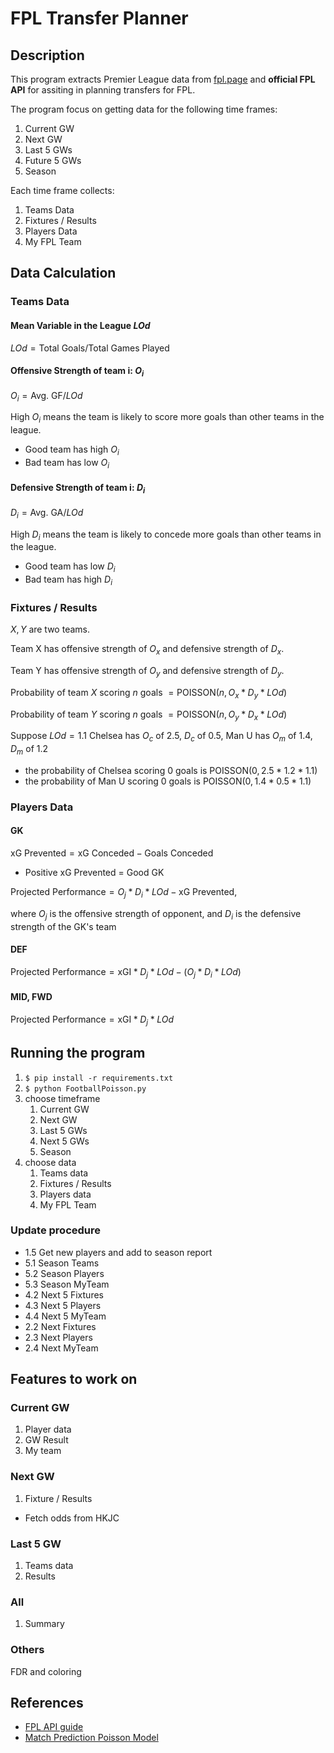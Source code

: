 # FPL Transfer Planner

## Description

This program extracts Premier League data from [fpl.page](https://fpl.page) and **official FPL API** for assiting in planning transfers for FPL.

The program focus on getting data for the following time frames:

1. Current GW
2. Next GW
3. Last 5 GWs
4. Future 5 GWs
5. Season

Each time frame collects:

1. Teams Data
2. Fixtures / Results
3. Players Data
4. My FPL Team

## Data Calculation

### Teams Data

#### Mean Variable in the League $LOd$

$LOd = \text{Total Goals} / \text{Total Games Played}$

#### Offensive Strength of team i: $O_i$

$O_i = \text{Avg. GF} / LOd$

High $O_i$ means the team is likely to score more goals than other teams in the league.

- Good team has high $O_i$
- Bad team has low $O_i$

#### Defensive Strength of team i: $D_i$

$D_i = \text{Avg. GA} / LOd$

High $D_i$ means the team is likely to concede more goals than other teams in the league.

- Good team has low $D_i$
- Bad team has high $D_i$

### Fixtures / Results

$X, Y$ are two teams.

Team X has offensive strength of $O_x$ and defensive strength of $D_x$.

Team Y has offensive strength of $O_y$ and defensive strength of $D_y$.

Probability of team $X$ scoring $n$ goals $= \text{POISSON}(n, O_x * D_y * LOd)$

Probability of team $Y$ scoring $n$ goals $= \text{POISSON}(n, O_y * D_x * LOd)$

Suppose $LOd = 1.1$ Chelsea has $O_c$ of $2.5$, $D_c$ of $0.5$, Man U has $O_m$ of $1.4$, $D_m$ of $1.2$

- the probability of Chelsea scoring 0 goals is $\text{POISSON}(0, 2.5 * 1.2 * 1.1)$
- the probability of Man U scoring 0 goals is $\text{POISSON}(0, 1.4 * 0.5 * 1.1)$

### Players Data

#### GK

$\text{xG Prevented} = \text{xG Conceded} - \text{Goals Conceded}$

- Positive xG Prevented = Good GK

$\text{Projected Performance} = O_j * D_i * LOd - \text{xG Prevented}$,

where $O_j$ is the offensive strength of opponent, and $D_i$ is the defensive strength of the GK's team

#### DEF

$\text{Projected Performance} =  \text{xGI} * D_j * LOd - (O_j * D_i * LOd)$

#### MID, FWD

$\text{Projected Performance} =  \text{xGI} * D_j * LOd$

## Running the program

1. `$ pip install -r requirements.txt`
2. `$ python FootballPoisson.py`
3. choose timeframe
   1. Current GW
   2. Next GW
   3. Last 5 GWs
   4. Next 5 GWs
   5. Season
4. choose data
   1. Teams data
   2. Fixtures / Results
   3. Players data
   4. My FPL Team

### Update procedure

- 1.5 Get new players and add to season report
- 5.1 Season Teams
- 5.2 Season Players
- 5.3 Season MyTeam
- 4.2 Next 5 Fixtures
- 4.3 Next 5 Players
- 4.4 Next 5 MyTeam
- 2.2 Next Fixtures
- 2.3 Next Players
- 2.4 Next MyTeam

## Features to work on

### Current GW

1. Player data
2. GW Result
3. My team

### Next GW

1. Fixture / Results

- Fetch odds from HKJC

### Last 5 GW

1. Teams data
2. Results

### All

1. Summary

### Others

FDR and coloring

## References

- [FPL API guide](https://www.game-change.co.uk/2023/02/10/a-complete-guide-to-the-fantasy-premier-league-fpl-api/)
- [Match Prediction Poisson Model](https://www.jhse.ua.es/article/view/2021-v16-n4-poisson-model-goal-prediction-european-football/remote)
